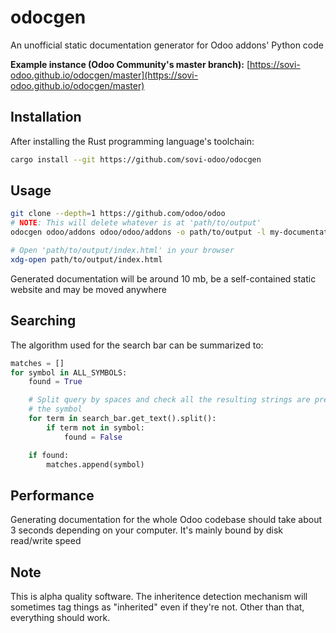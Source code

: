 # odocgen

An unofficial static documentation generator for Odoo addons' Python code

**Example instance (Odoo Community's master branch):**
[https://sovi-odoo.github.io/odocgen/master](https://sovi-odoo.github.io/odocgen/master)

## Installation

After installing the Rust programming language's toolchain:

```sh
cargo install --git https://github.com/sovi-odoo/odocgen
```

## Usage

```sh
git clone --depth=1 https://github.com/odoo/odoo
# NOTE: This will delete whatever is at 'path/to/output'
odocgen odoo/addons odoo/odoo/addons -o path/to/output -l my-documentation

# Open 'path/to/output/index.html' in your browser
xdg-open path/to/output/index.html
```

Generated documentation will be around 10 mb, be a self-contained static website and may be moved anywhere

## Searching

The algorithm used for the search bar can be summarized to:

```py
matches = []
for symbol in ALL_SYMBOLS:
    found = True

    # Split query by spaces and check all the resulting strings are present in
    # the symbol
    for term in search_bar.get_text().split():
        if term not in symbol:
            found = False

    if found:
        matches.append(symbol)
```

## Performance

Generating documentation for the whole Odoo codebase should take about 3 seconds depending on your computer.
It's mainly bound by disk read/write speed

## Note

This is alpha quality software.
The inheritence detection mechanism will sometimes tag things as "inherited" even if they're not.
Other than that, everything should work.
